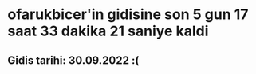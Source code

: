 # ofarukbicer'in gidisine son 5 gun 17 saat 33 dakika 21 saniye kaldi

## Gidis tarihi: 30.09.2022 :(